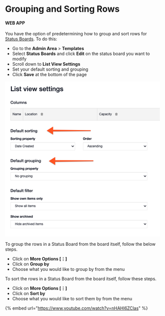 # Grouping and Sorting Rows

#### WEB APP

You have the option of predetermining how to group and sort rows for [Status Boards](./). To do this:

* Go to the **Admin Area** > **Templates**
* Select **Status Boards** and click **Edit** on the status board you want to modify
* Scroll down to **List View Settings**&#x20;
* Set your default sorting and grouping
* Click **Save** at the bottom of the page

![](<../../.gitbook/assets/2021-09-16 at 14.10 (2).png>)

To group the rows in a Status Board from the board itself, follow the below steps.

* Click on **More Options \[⋮]**
* Click on **Group by**
* Choose what you would like to group by from the menu

To sort the rows in a Status Board from the board itself, follow these steps.

* Click on **More Options \[⋮]**
* Click on **Sort by**
* Choose what you would like to sort them by from the menu

{% embed url="https://www.youtube.com/watch?v=nHAHl6ZClas" %}



